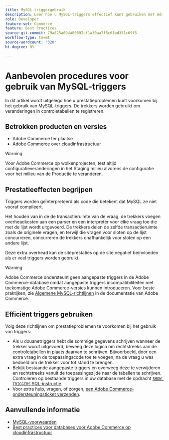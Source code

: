 ```yaml
---
title: MySQL triggergebruik
description: Leer hoe u MySQL-triggers effectief kunt gebruiken met Adobe Commerce.
role: Developer
feature-set: Commerce
feature: Best Practices
source-git-commit: 79a825a094a80892cf1a30aa7f5c61bd351c69f5
workflow-type: tm+mt
source-wordcount: '320'
ht-degree: 0%

---
```



# Aanbevolen procedures voor gebruik van MySQL-triggers

In dit artikel wordt uitgelegd hoe u prestatieproblemen kunt voorkomen bij het gebruik van MySQL-triggers. De trekkers worden gebruikt om veranderingen in controletabellen te registreren.

## Betrokken producten en versies

- Adobe Commerce ter plaatse
- Adobe Commerce over cloudinfrastructuur

>[!WARNING]
>
>Voor Adobe Commerce op wolkenprojecten, test altijd configuratieveranderingen in het Staging milieu alvorens de configuratie voor het milieu van de Productie te veranderen.

## Prestatieeffecten begrijpen

Triggers worden geïnterpreteerd als code die betekent dat MySQL ze niet vooraf compileert.

Het houden van in de de transactieruimte van de vraag, de trekkers voegen overheadkosten aan een parser en een interpreter voor elke vraag toe die met de lijst wordt uitgevoerd. De trekkers delen de zelfde transactieruimte zoals de originele vragen, en terwijl die vragen voor sloten op de lijst concurreren, concurreren de trekkers onafhankelijk voor sloten op een andere lijst.

Deze extra overhead kan de siteprestaties op de site negatief beïnvloeden als er veel triggers worden gebruikt.

>[!WARNING]
>
>Adobe Commerce ondersteunt geen aangepaste triggers in de Adobe Commerce-database omdat aangepaste triggers incompatibiliteiten met toekomstige Adobe Commerce-versies kunnen introduceren. Voor beste praktijken, zie [Algemene MySQL-richtlijnen](../../../installation/prerequisites/database/mysql.md) in de documentatie van Adobe Commerce.

## Efficiënt triggers gebruiken

Volg deze richtlijnen om prestatieproblemen te voorkomen bij het gebruik van triggers:

- Als u douanetriggers hebt die sommige gegevens schrijven wanneer de trekker wordt uitgevoerd, beweeg deze logica om rechtstreeks aan de controletabellen in plaats daarvan te schrijven. Bijvoorbeeld, door een extra vraag in de toepassingscode toe te voegen, na de vraag u was bedoeld om de trekker voor tot stand te brengen.
- Bekijk bestaande aangepaste triggers en overweeg deze te verwijderen en rechtstreeks vanuit de toepassingszijde naar de tabellen te schrijven. Controleren op bestaande triggers in uw database met de opdracht [`SHOW TRIGGERS` SQL-instructie](https://dev.mysql.com/doc/refman/8.0/en/show-triggers.html).
- Voor extra hulp, vragen, of zorgen, [een Adobe Commerce-ondersteuningsticket verzenden](https://experienceleague.adobe.com/docs/commerce-knowledge-base/kb/help-center-guide/magento-help-center-user-guide.html?#submit-ticket).

## Aanvullende informatie

- [MySQL-voorwaarden](../../../installation/prerequisites/database/mysql.md)
- [Best practices voor databases voor Adobe Commerce op cloudinfrastructuur](database-on-cloud.md)
